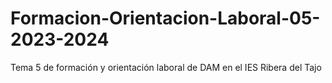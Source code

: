 # Formacion-Orientacion-Laboral-05-2023-2024
Tema 5 de formación y orientación laboral de DAM en el IES Ribera del Tajo
